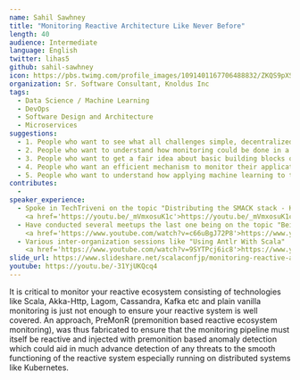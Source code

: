 ```yaml
---
name: Sahil Sawhney
title: "Monitoring Reactive Architecture Like Never Before"
length: 40
audience: Intermediate
language: English
twitter: lihas5
github: sahil-sawhney
icon: https://pbs.twimg.com/profile_images/1091401167706488832/ZKQS9pXS_400x400.jpg
organization: Sr. Software Consultant, Knoldus Inc
tags:
  - Data Science / Machine Learning
  - DevOps
  - Software Design and Architecture
  - Microservices
suggestions:
  - 1. People who want to see what all challenges simple, decentralized monitoring brings wrt distributed systems.
  - 2. People who want to understand how monitoring could be done in a reactive way and what all challenges it solves.
  - 3. People who want to get a fair idea about basic building blocks of a successful reactive monitoring pipeline.
  - 4. People who want an efficient mechanism to monitor their applications running over distributed platforms.
  - 5. People who want to understand how applying machine learning to the accumulated metrics could proactively communicate a future failure.
contributes:
  - 
speaker_experience:
  - Spoke in TechTriveni on the topic "Distributing the SMACK stack - Kubernetes VS DCOS"
    <a href='https://youtu.be/_mVmxosuK1c'>https://youtu.be/_mVmxosuK1c</a>
  - Have conducted several meetups the last one being on the topic "Being Stateful In Kubernetes"
    <a href='https://www.youtube.com/watch?v=c66uBgJ72P8'>https://www.youtube.com/watch?v=c66uBgJ72P8</a>
  - Various inter-organization sessions like "Using Antlr With Scala"
    <a href='https://www.youtube.com/watch?v=9SYTPcj6ic8'>https://www.youtube.com/watch?v=9SYTPcj6ic8</a>
slide_url: https://www.slideshare.net/scalaconfjp/monitoring-reactive-architecture-like-never-before-by-sahil-sawhney
youtube: https://youtu.be/-31YjUKQcq4
---
```

It is critical to monitor your reactive ecosystem consisting of technologies like Scala, Akka-Http, Lagom, Cassandra, Kafka etc and plain vanilla monitoring is just not enough to ensure your reactive system is well covered. An approach, PreMonR (premonition based reactive ecosystem monitoring), was thus fabricated to ensure that the monitoring pipeline must itself be reactive and injected with premonition based anomaly detection which could aid in much advance detection of any threats to the smooth functioning of the reactive system especially running on distributed systems like Kubernetes.
